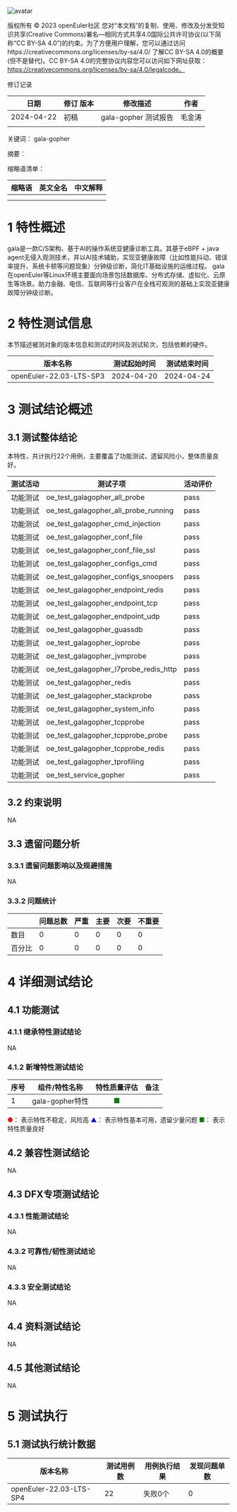 ![avatar](../../images/openEuler.png)

版权所有 © 2023  openEuler社区
 您对“本文档”的复制、使用、修改及分发受知识共享(Creative Commons)署名—相同方式共享4.0国际公共许可协议(以下简称“CC BY-SA 4.0”)的约束。为了方便用户理解，您可以通过访问https://creativecommons.org/licenses/by-sa/4.0/ 了解CC BY-SA 4.0的概要 (但不是替代)。CC BY-SA 4.0的完整协议内容您可以访问如下网址获取：https://creativecommons.org/licenses/by-sa/4.0/legalcode。

修订记录

| 日期 | 修订   版本 | 修改描述 | 作者 |
| ---- | ----------- | -------- | ---- |
|2024-04-22|初稿|gala-gopher 测试报告|毛金涛|
|      |             |          |      |

关键词： gala-gopher

摘要：


缩略语清单：

| 缩略语 | 英文全名 | 中文解释 |
| ------ | -------- | -------- |
|        |          |          |
|        |          |          |

# 1     特性概述

gala是一款C/S架构、基于AI的操作系统亚健康诊断工具。其基于eBPF + java agent无侵入观测技术，并以AI技术辅助，实现亚健康故障（比如性能抖动、错误率提升、系统卡顿等问题现象）分钟级诊断，简化IT基础设施的运维过程。
gala在openEuler等Linux环境主要面向场景包括数据库、分布式存储、虚拟化、云原生等场景。助力金融、电信、互联网等行业客户在全栈可观测的基础上实现亚健康故障分钟级诊断。

# 2     特性测试信息

本节描述被测对象的版本信息和测试的时间及测试轮次，包括依赖的硬件。

| 版本名称 | 测试起始时间 | 测试结束时间 |
| -------- | ------------ | ------------ |
|openEuler-22.03-LTS-SP3|2024-04-20|2024-04-24|

# 3     测试结论概述

## 3.1   测试整体结论

本特性，共计执行22个用例，主要覆盖了功能测试，遗留风险小，整体质量良好。

| 测试活动 | 测试子项                              | 活动评价 |
| -------- | ------------------------------------- | -------- |
| 功能测试 | oe_test_galagopher_all_probe          | pass     |
| 功能测试 | oe_test_galagopher_all_probe_running  | pass     |
| 功能测试 | oe_test_galagopher_cmd_injection      | pass     |
| 功能测试 | oe_test_galagopher_conf_file          | pass     |
| 功能测试 | oe_test_galagopher_conf_file_ssl      | pass     |
| 功能测试 | oe_test_galagopher_configs_cmd        | pass     |
| 功能测试 | oe_test_galagopher_configs_snoopers   | pass     |
| 功能测试 | oe_test_galagopher_endpoint_redis     | pass     |
| 功能测试 | oe_test_galagopher_endpoint_tcp       | pass     |
| 功能测试 | oe_test_galagopher_endpoint_udp       | pass     |
| 功能测试 | oe_test_galagopher_guassdb            | pass     |
| 功能测试 | oe_test_galagopher_ioprobe            | pass     |
| 功能测试 | oe_test_galagopher_jvmprobe           | pass     |
| 功能测试 | oe_test_galagopher_l7probe_redis_http | pass     |
| 功能测试 | oe_test_galagopher_redis              | pass     |
| 功能测试 | oe_test_galagopher_stackprobe         | pass     |
| 功能测试 | oe_test_galagopher_system_info        | pass     |
| 功能测试 | oe_test_galagopher_tcpprobe           | pass     |
| 功能测试 | oe_test_galagopher_tcpprobe_probe     | pass     |
| 功能测试 | oe_test_galagopher_tcpprobe_redis     | pass     |
| 功能测试 | oe_test_galagopher_tprofiling         | pass     |
| 功能测试 | oe_test_service_gopher                | pass     |



## 3.2   约束说明

NA

## 3.3   遗留问题分析

### 3.3.1 遗留问题影响以及规避措施

NA

### 3.3.2 问题统计

|        | 问题总数 | 严重 | 主要 | 次要 | 不重要 |
| ------ | -------- | ---- | ---- | ---- | ------ |
| 数目   |    0      | 0     |   0   |   0   |  0      |
| 百分比 |     0     |   0   |  0    |   0   |    0    |

# 4 详细测试结论

## 4.1 功能测试

### 4.1.1 继承特性测试结论

NA

### 4.1.2 新增特性测试结论

| 序号 | 组件/特性名称 | 特性质量评估 | 备注 |
| --- | ----------- | :--------: | --- |
| 1|gala-gopher特性 | <font color=green>■</font> |   |

<font color=red>●</font>： 表示特性不稳定，风险高
<font color=blue>▲</font>： 表示特性基本可用，遗留少量问题
<font color=green>■</font>： 表示特性质量良好

## 4.2 兼容性测试结论

NA

## 4.3 DFX专项测试结论

### 4.3.1 性能测试结论

NA

### 4.3.2 可靠性/韧性测试结论

NA

### 4.3.3 安全测试结论

NA

## 4.4 资料测试结论
NA

## 4.5 其他测试结论

NA

# 5     测试执行

## 5.1   测试执行统计数据


| 版本名称 | 测试用例数 | 用例执行结果 | 发现问题单数 |
| -------- | ---------- | ------------ | ------------ |
| openEuler-22.03-LTS-SP4         |     22     |      失败0个        |      0        |



